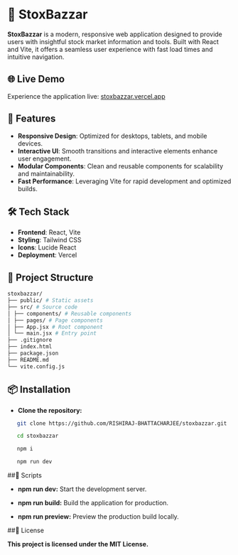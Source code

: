# 🧠 StoxBazzar

**StoxBazzar** is a modern, responsive web application designed to provide users with insightful stock market information and tools. Built with React and Vite, it offers a seamless user experience with fast load times and intuitive navigation.

## 🌐 Live Demo

Experience the application live: [stoxbazzar.vercel.app](https://stoxbazzar.vercel.app)

## 🚀 Features

- **Responsive Design**: Optimized for desktops, tablets, and mobile devices.
- **Interactive UI**: Smooth transitions and interactive elements enhance user engagement.
- **Modular Components**: Clean and reusable components for scalability and maintainability.
- **Fast Performance**: Leveraging Vite for rapid development and optimized builds.

## 🛠️ Tech Stack

- **Frontend**: React, Vite
- **Styling**: Tailwind CSS
- **Icons**: Lucide React
- **Deployment**: Vercel

## 📁 Project Structure
```bash
stoxbazzar/
├── public/ # Static assets
├── src/ # Source code
│ ├── components/ # Reusable components
│ ├── pages/ # Page components
│ ├── App.jsx # Root component
│ └── main.jsx # Entry point
├── .gitignore
├── index.html
├── package.json
├── README.md
└── vite.config.js
```

## 📦 Installation

- **Clone the repository:**

```bash
   git clone https://github.com/RISHIRAJ-BHATTACHARJEE/stoxbazzar.git
```
```bash
   cd stoxbazzar
```
```bash
   npm i
```
```bash
   npm run dev 
```

##🧪 Scripts
- **npm run dev:** Start the development server.

- **npm run build:** Build the application for production.

- **npm run preview:** Preview the production build locally.

##📄 License

**This project is licensed under the MIT License.**